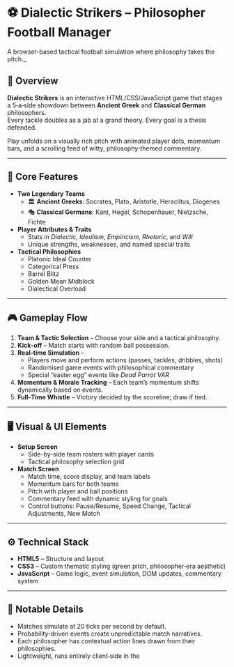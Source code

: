 # ⚽ Dialectic Strikers – Philosopher Football Manager

A browser-based tactical football simulation where philosophy takes the pitch._

## 🧠 Overview

**Dialectic Strikers** is an interactive HTML/CSS/JavaScript game that stages a 5‑a‑side showdown between **Ancient Greek** and **Classical German** philosophers.  
Every tackle doubles as a jab at a grand theory. Every goal is a thesis defended.

Play unfolds on a visually rich pitch with animated player dots, momentum bars, and a scrolling feed of witty, philosophy‑themed commentary.

---

## 📜 Core Features

- **Two Legendary Teams**
  - 🏛️ **Ancient Greeks**: Socrates, Plato, Aristotle, Heraclitus, Diogenes
  - 🎭 **Classical Germans**: Kant, Hegel, Schopenhauer, Nietzsche, Fichte
- **Player Attributes & Traits**
  - Stats in *Dialectic*, *Idealism*, *Empiricism*, *Rhetoric*, and *Will*
  - Unique strengths, weaknesses, and named special traits
- **Tactical Philosophies**
  - Platonic Ideal Counter
  - Categorical Press
  - Barrel Blitz
  - Golden Mean Midblock
  - Dialectical Overload

---

## 🎮 Gameplay Flow

1. **Team & Tactic Selection** – Choose your side and a tactical philosophy.
2. **Kick‑off** – Match starts with random ball possession.
3. **Real‑time Simulation** –  
   - Players move and perform actions (passes, tackles, dribbles, shots)  
   - Randomised game events with philosophical commentary  
   - Special “easter egg” events like *Dead Parrot VAR*
4. **Momentum & Morale Tracking** – Each team’s momentum shifts dynamically based on events.
5. **Full‑Time Whistle** – Victory decided by the scoreline; draw if tied.

---

## 🖥️ Visual & UI Elements

- **Setup Screen**
  - Side-by-side team rosters with player cards
  - Tactical philosophy selection grid
- **Match Screen**
  - Match time, score display, and team labels
  - Momentum bars for both teams
  - Pitch with player and ball positions
  - Commentary feed with dynamic styling for goals
  - Control buttons: Pause/Resume, Speed Change, Tactical Adjustments, New Match

---

## ⚙️ Technical Stack

- **HTML5** – Structure and layout
- **CSS3** – Custom thematic styling (green pitch, philosopher‑era aesthetic)
- **JavaScript** – Game logic, event simulation, DOM updates, commentary system

---

## 🎯 Notable Details

- Matches simulate at 20 ticks per second by default.
- Probability‑driven events create unpredictable match narratives.
- Each philosopher has contextual action lines drawn from their philosophies.
- Lightweight, runs entirely client‑side in the 
